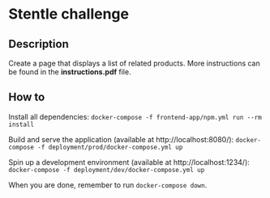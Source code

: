 # Stentle challenge

## Description
Create a page that displays a list of related products. More instructions can be found in the **instructions.pdf** file.

## How to
Install all dependencies: `docker-compose -f frontend-app/npm.yml run --rm install`

Build and serve the application (available at http://localhost:8080/): `docker-compose -f deployment/prod/docker-compose.yml up`

Spin up a development environment (available at http://localhost:1234/): `docker-compose -f deployment/dev/docker-compose.yml up`

When you are done, remember to run `docker-compose down`.
